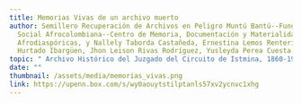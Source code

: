 ```yaml
---
title: Memorias Vivas de un archivo muerto
author: Semillero Recuperación de Archivos en Peligro Muntú Bantú--Fundación
  Social Afrocolombiana--Centro de Memoria, Documentación y Materialidades
  Afrodiaspóricas, y Nallely Taborda Castañeda, Ernestina Lemos Rentería, Javier
  Hurtado Ibargüen, Jhon Leison Rivas Rodríguez, Yusleyda Perea Cuesta
topic: " Archivo Histórico del Juzgado del Circuito de Istmina, 1860-1930"
date: ""
thumbnail: /assets/media/memorias_vivas.png
link: https://upenn.box.com/s/wy0aouytstilptanls57xv2ycnvc1xhg
---
```

